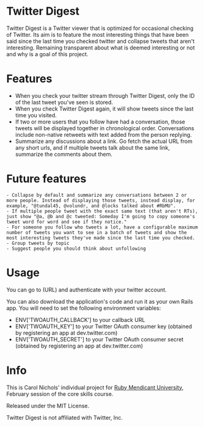 Twitter Digest
==============

Twitter Digest is a Twitter viewer that is optimized for occasional checking of Twitter. Its aim is to feature the most interesting things that have been said since the last time you checked twitter and collapse tweets that aren't interesting. Remaining transparent about what is deemed interesting or not and why is a goal of this project.

Features
========

- When you check your twitter stream through Twitter Digest, only the ID of the last tweet you've seen is stored.
- When you check Twitter Digest again, it will show tweets since the last time you visited.
- If two or more users that you follow have had a conversation, those tweets will be displayed together in chronological order. Conversations include non-native retweets with text added from the person replying.
- Summarize any discussions about a link. Go fetch the actual URL from any short urls, and if multiple tweets talk about the same link, summarize the comments about them.

Future features
===============

    - Collapse by default and summarize any conversations between 2 or more people. Instead of displaying those tweets, instead display, for example, "@tundal45, @volundr, and @locks talked about #RbMU".
    - If multiple people tweet with the exact same text (that aren't RTs), just show "@a, @b and @c tweeted: Someday I'm going to copy someone's tweet word for word and see if they notice."
    - For someone you follow who tweets a lot, have a configurable maximum number of tweets you want to see in a batch of tweets and show the most interesting tweets they've made since the last time you checked.
    - Group tweets by topic
    - Suggest people you should think about unfollowing

Usage
=======

You can go to (URL) and authenticate with your twitter account.

You can also download the application's code and run it as your own Rails app. You will need to set the following environment variables:

- ENV['TWOAUTH_CALLBACK'] to your callback URL
- ENV['TWOAUTH_KEY'] to your Twitter OAuth consumer key (obtained by registering an app at dev.twitter.com)
- ENV['TWOAUTH_SECRET'] to your Twitter OAuth consumer secret (obtained by registering an app at dev.twitter.com)

Info
=======

This is Carol Nichols' individual project for <a href="http://university.rubymendicant.com">Ruby Mendicant University</a>, February session of the core skills course.

Released under the MIT License.

Twitter Digest is not affiliated with Twitter, Inc.

